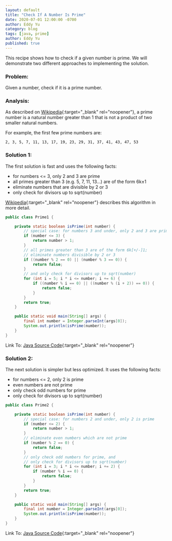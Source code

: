 ```yaml
---
layout: default
title: "Check If A Number Is Prime"
date: 2020-07-01 12:00:00 -0700
author: Eddy Yu
category: blog
tags: [java, prime]
author: Eddy Yu
published: true
---
```


This recipe shows how to check if a given number is prime. We will
demonstrate two different approaches to implementing the solution.

### Problem:
Given a number, check if it is a prime number.

### Analysis:
As described on [Wikipedia](https://en.wikipedia.org/wiki/Prime_number){:target="_blank" rel="noopener"}, 
a prime number is a natural number greater than 1 that is not a product of two 
smaller natural numbers.

For example, the first few prime numbers are:
```
2, 3, 5, 7, 11, 13, 17, 19, 23, 29, 31, 37, 41, 43, 47, 53
```

### Solution 1:
The first solution is fast and uses the following facts:
* for numbers <= 3, only 2 and 3 are prime
* all primes greater than 3 (e.g. 5, 7, 11, 13...) are of the form 6k&plusmn;1
* eliminate numbers that are divisible by 2 or 3
* only check for divisors up to sqrt(number)
 
[Wikipedia](https://en.wikipedia.org/wiki/Primality_test){:target="_blank" rel="noopener"}
describes this algorithm in more detail.

```java
public class Prime1 {

    private static boolean isPrime(int number) {
        // special case: for numbers 3 and under, only 2 and 3 are prime
        if (number <= 3) {
            return number > 1;
        }
        // all primes greater than 3 are of the form 6k[+/-]1;
        // eliminate numbers divisible by 2 or 3
        if ((number % 2 == 0) || (number % 3 == 0)) {
            return false;
        }
        // and only check for divisors up to sqrt(number)
        for (int i = 5; i * i <= number; i += 6) {
            if ((number % i == 0) || ((number % (i + 2)) == 0)) {
                return false;
            }
        }
        return true;
    }

    public static void main(String[] args) {
        final int number = Integer.parseInt(args[0]);
        System.out.println(isPrime(number));
    }
}

``` 
Link To: [Java Source Code](https://github.com/eddycyu/learnbyexample/blob/master/src/main/java/dev/eddycyu/prime/Prime1.java){:target="_blank" rel="noopener"}

### Solution 2:
The next solution is simpler but less optimized. It uses the following facts:
 * for numbers <= 2, only 2 is prime
 * even numbers are not prime
 * only check odd numbers for prime
 * only check for divisors up to sqrt(number)
 
```java
public class Prime2 {

    private static boolean isPrime(int number) {
        // special case: for numbers 2 and under, only 2 is prime
        if (number <= 2) {
            return number > 1;
        }
        // eliminate even numbers which are not prime
        if (number % 2 == 0) {
            return false;
        }
        // only check odd numbers for prime, and
        // only check for divisors up to sqrt(number)
        for (int i = 3; i * i <= number; i += 2) {
            if (number % i == 0) {
                return false;
            }
        }
        return true;
    }

    public static void main(String[] args) {
        final int number = Integer.parseInt(args[0]);
        System.out.println(isPrime(number));
    }
}
``` 
Link To: [Java Source Code](https://github.com/eddycyu/learnbyexample/blob/master/src/main/java/dev/eddycyu/prime/Prime2.java){:target="_blank" rel="noopener"}
